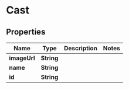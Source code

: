 # Cast

## Properties

| Name         | Type       | Description | Notes |
| ------------ | ---------- | ----------- | ----- |
| **imageUrl** | **String** |             |
| **name**     | **String** |             |
| **id**       | **String** |             |
